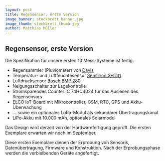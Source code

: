 ```yaml
---
layout: post
title: Regensensor, erste Version
image_banner: steckbrett_banner.jpg
image_thumb: steckbrett_thumb.jpg
author: Matthias Müller
---
```

## Regensensor, erste Version

Die Spezifikation für unsere ersten 10 Mess-Systeme ist fertig:

* Regensammler (Pluviometer) von [Davis](https://www.davisinstruments.com/product/aerocone-rain-collector-with-flat-base-for-vantage-pro2/)   
* Temperatur- und Luftfeuchtesensor [Sensirion SHT31](https://www.sensirion.com/en/environmental-sensors/humidity-sensors/digital-humidity-sensors-for-various-applications/)
* Luftdrucksensor [Bosch BMP 280](https://www.bosch-sensortec.com/bst/products/all_products/bmp280)
* Neigungsschalter zur Lagekontrolle
* Stromsparendes Counter IC 74HC4024 für das Auslesen des Regensensors
* ELCO IoT-Board mit Mikrocontroller, GSM, RTC, GPS und Akku-Überwachung
* ... sowie ein optionales LoRa-Modul als sekundärer Übertragungskanal
* LiPo-Akku mit 10.000 mAh, optionales Solarmodul

Das Design wird derzeit von der Hardwarefertigung geprüft. Die ersten Exemplare erwarten wir noch
im September.

Diese ersten Exemplare dienen der Erprobung von Sensorik, Datenübertragung, Firmware und Konstruktion. Nach
der Erprobungsphase werden die verbleibenden Geräte angefertigt.
